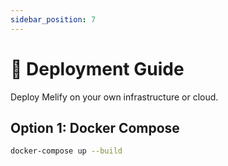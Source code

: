 ```yaml
---
sidebar_position: 7
---
```


# 🚀 Deployment Guide

Deploy Melify on your own infrastructure or cloud.

## Option 1: Docker Compose

```bash
docker-compose up --build
